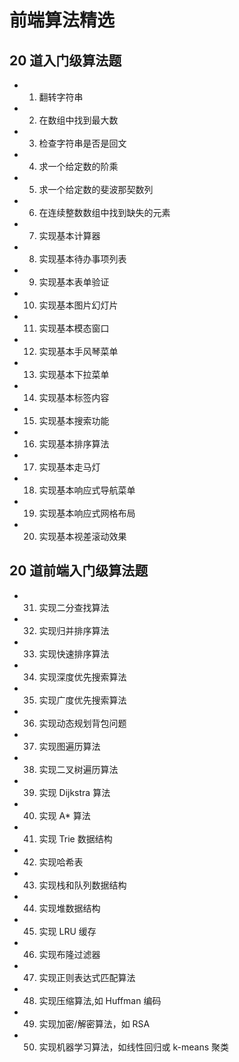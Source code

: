 # 前端算法精选

## 20 道入门级算法题

- 1. 翻转字符串
- 2. 在数组中找到最大数
- 3. 检查字符串是否是回文
- 4. 求一个给定数的阶乘
- 5. 求一个给定数的斐波那契数列
- 6. 在连续整数数组中找到缺失的元素
- 7. 实现基本计算器
- 8. 实现基本待办事项列表
- 9. 实现基本表单验证
- 10. 实现基本图片幻灯片
- 11. 实现基本模态窗口
- 12. 实现基本手风琴菜单
- 13. 实现基本下拉菜单
- 14. 实现基本标签内容
- 15. 实现基本搜索功能
- 16. 实现基本排序算法
- 17. 实现基本走马灯
- 18. 实现基本响应式导航菜单
- 19. 实现基本响应式网格布局
- 20. 实现基本视差滚动效果

## 20 道前端入门级算法题

- 31. 实现二分查找算法
- 32. 实现归并排序算法
- 33. 实现快速排序算法
- 34. 实现深度优先搜索算法
- 35. 实现广度优先搜索算法
- 36. 实现动态规划背包问题
- 37. 实现图遍历算法
- 38. 实现二叉树遍历算法
- 39. 实现 Dijkstra 算法
- 40. 实现 A\* 算法
- 41. 实现 Trie 数据结构
- 42. 实现哈希表
- 43. 实现栈和队列数据结构
- 44. 实现堆数据结构
- 45. 实现 LRU 缓存
- 46. 实现布隆过滤器
- 47. 实现正则表达式匹配算法
- 48. 实现压缩算法,如 Huffman 编码
- 49. 实现加密/解密算法，如 RSA
- 50. 实现机器学习算法，如线性回归或 k-means 聚类
